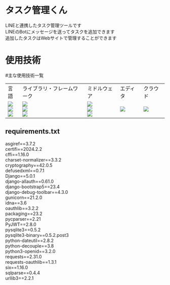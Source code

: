 
# タスク管理くん

LINEと連携したタスク管理ツールです<br>
LINEのBotにメッセージを送ってタスクを追加できます<br>
追加したタスクはWebサイトで管理することができます<br>

# 使用技術

#主な使用技術一覧
<table>
    <!-- ヘッダ -->
    <tr>
        <td>言語</td>
        <td>ライブラリ・フレームワーク</td>
        <td>ミドルウェア</td>
        <td>エディタ</td>
        <td>クラウド</td>
    </tr>
    <!-- ボディ -->
    <tr>
    <!-- 言語 -->
        <td>
            <img src="https://img.shields.io/badge/-Python-F9DC3E.svg?logo=python&style=flat">
            <br>
            <img src="https://img.shields.io/badge/-CSS3-1572B6.svg?logo=css3&style=flat">
            <br>
            <img src="https://img.shields.io/badge/-HTML5-333.svg?logo=html5&style=flat">
        </td>
    <!-- ライブラリ・フレームワーク -->
        <td>
            <img src="https://img.shields.io/badge/-Django-092E20.svg?logo=django&style=flat">
            <br>
            <img src="https://img.shields.io/badge/-DjangoAllauth-092E20.svg?logo=django&style=flat">
            <br>
            <img src="https://img.shields.io/badge/-Bootstrap-563D7C.svg?logo=bootstrap&style=flat">
            <br>
        </td>
    <!-- ミドルウェア -->
        <td>
            <img src="https://img.shields.io/badge/-Nginx-269539.svg?logo=nginx&style=flat">
            <br>
            <img src="https://img.shields.io/badge/Sqlite3-%2307405e.svg?logo=sqlite&style=flat">
            <br>
            <img src="https://img.shields.io/badge/-Gunicorn-199848.svg?logo=gunicorn&style=flat">
        </td>
    <!-- エディタ -->
        <td>
            <img src="https://img.shields.io/badge/-Visual%20Studio%20Code-007ACC.svg?logo=visual-studio-code&style=flat">
        </td>
    <!-- クラウド -->
        <td>
            <img src="https://img.shields.io/badge/-Amazon%20aws-232F3E.svg?logo=amazon-aws&style=flat">
        </td>
    </tr>
  </table>

## requirements.txt
asgiref==3.7.2<br>
certifi==2024.2.2<br>
cffi==1.16.0<br>
charset-normalizer==3.3.2<br>
cryptography==42.0.5<br>
defusedxml==0.7.1<br>
Django==5.0.1<br>
django-allauth==0.61.0<br>
django-bootstrap5==23.4<br>
django-debug-toolbar==4.3.0<br>
gunicorn==21.2.0<br>
idna==3.6<br>
oauthlib==3.2.2<br>
packaging==23.2<br>
pycparser==2.21<br>
PyJWT==2.8.0<br>
pysqlite3==0.5.2<br>
pysqlite3-binary==0.5.2.post3<br>
python-dateutil==2.8.2<br>
python-decouple==3.8<br>
python3-openid==3.2.0<br>
requests==2.31.0<br>
requests-oauthlib==1.3.1<br>
six==1.16.0<br>
sqlparse==0.4.4<br>
urllib3==2.2.1<br>
